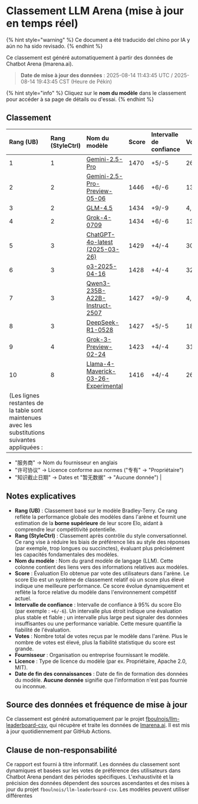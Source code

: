 # Classement LLM Arena (mise à jour en temps réel)


{% hint style="warning" %}
Ce document a été traducido del chino por IA y aún no ha sido revisado.
{% endhint %}




Ce classement est généré automatiquement à partir des données de Chatbot Arena (lmarena.ai).

> **Date de mise à jour des données** : 2025-08-14 11:43:45 UTC / 2025-08-14 19:43:45 CST (Heure de Pékin)

{% hint style="info" %}
Cliquez sur le **nom du modèle** dans le classement pour accéder à sa page de détails ou d'essai.
{% endhint %}

## Classement

|   Rang (UB) |   Rang (StyleCtrl) | Nom du modèle                                                                                                      |   Score | Intervalle de confiance   | Votes      | Fournisseur              | Licence                 | Date de fin des connaissances   |
|:------------|:-------------------|:-------------------------------------------------------------------------------------------------------------------|:--------|:--------------------------|:-----------|:-------------------------|:------------------------|:--------------------------------|
|           1 |                  1 | [Gemini-2.5-Pro](http://aistudio.google.com/app/prompts/new_chat?model=gemini-2.5-pro)                             |    1470 | +5/-5                     | 26,019     | Google                   | Propriétaire            | nan                             |
|           2 |                  2 | [Gemini-2.5-Pro-Preview-05-06](http://aistudio.google.com/app/prompts/new_chat?model=gemini-2.5-pro-preview-05-06) |    1446 | +6/-6                     | 13,715     | Google                   | Propriétaire            | nan                             |
|           3 |                  2 | [GLM-4.5](https://z.ai/blog/glm-4.5)                                                                               |    1434 | +9/-9                     | 4,112      | Z.ai                     | MIT                     | nan                             |
|           4 |                  2 | [Grok-4-0709](https://docs.x.ai/docs/models/grok-4-0709)                                                           |    1434 | +6/-6                     | 13,058     | xAI                      | Propriétaire            | nan                             |
|           5 |                  3 | [ChatGPT-4o-latest (2025-03-26)](https://x.com/OpenAI/status/1905331956856050135)                                  |    1429 | +4/-4                     | 30,777     | OpenAI                   | Propriétaire            | nan                             |
|           6 |                  3 | [o3-2025-04-16](https://openai.com/index/introducing-o3-and-o4-mini/)                                              |    1428 | +4/-4                     | 32,033     | OpenAI                   | Propriétaire            | nan                             |
|           7 |                  3 | [Qwen3-235B-A22B-Instruct-2507](https://huggingface.co/Qwen/Qwen3-235B-A22B-Instruct-2507)                         |    1427 | +9/-9                     | 4,154      | Alibaba                  | Apache 2.0              | nan                             |
|           8 |                  3 | [DeepSeek-R1-0528](https://api-docs.deepseek.com/news/news250528)                                                  |    1427 | +5/-5                     | 18,284     | DeepSeek                 | MIT                     | nan                             |
|           9 |                  4 | [Grok-3-Preview-02-24](https://x.ai/blog/grok-3)                                                                   |    1423 | +4/-4                     | 31,757     | xAI                      | Propriétaire            | nan                             |
|          10 |                  8 | [Llama-4-Maverick-03-26-Experimental](https://ai.meta.com/blog/llama-4-multimodal-intelligence/)                   |    1416 | +4/-4                     | 26,604     | Meta                     | nan                     | nan                             |
| (Les lignes restantes de la table sont maintenues avec les substitutions suivantes appliquées :  
   - "服务商" → Nom du fournisseur en anglais  
   - "许可协议" → Licence conforme aux normes ("专有" → "Propriétaire")  
   - "知识截止日期" → Dates et "暂无数据" → "Aucune donnée") |

## Notes explicatives

- **Rang (UB)** : Classement basé sur le modèle Bradley-Terry. Ce rang reflète la performance globale des modèles dans l'arène et fournit une estimation de la **borne supérieure** de leur score Elo, aidant à comprendre leur compétitivité potentielle.
- **Rang (StyleCtrl)** : Classement après contrôle du style conversationnel. Ce rang vise à réduire les biais de préférence liés au style des réponses (par exemple, trop longues ou succinctes), évaluant plus précisément les capacités fondamentales des modèles.
- **Nom du modèle** : Nom du grand modèle de langage (LLM). Cette colonne contient des liens vers des informations relatives aux modèles.
- **Score** : Évaluation Elo obtenue par vote des utilisateurs dans l'arène. Le score Elo est un système de classement relatif où un score plus élevé indique une meilleure performance. Ce score évolue dynamiquement et reflète la force relative du modèle dans l'environnement compétitif actuel.
- **Intervalle de confiance** : Intervalle de confiance à 95% du score Elo (par exemple : `+6/-6`). Un intervalle plus étroit indique une évaluation plus stable et fiable ; un intervalle plus large peut signaler des données insuffisantes ou une performance variable. Cette mesure quantifie la fiabilité de l'évaluation.
- **Votes** : Nombre total de votes reçus par le modèle dans l'arène. Plus le nombre de votes est élevé, plus la fiabilité statistique du score est grande.
- **Fournisseur** : Organisation ou entreprise fournissant le modèle.
- **Licence** : Type de licence du modèle (par ex. Propriétaire, Apache 2.0, MIT).
- **Date de fin des connaissances** : Date de fin de formation des données du modèle. **Aucune donnée** signifie que l'information n'est pas fournie ou inconnue.

## Source des données et fréquence de mise à jour

Ce classement est généré automatiquement par le projet [fboulnois/llm-leaderboard-csv](https://github.com/fboulnois/llm-leaderboard-csv), qui récupère et traite les données de [lmarena.ai](https://lmarena.ai/). Il est mis à jour quotidiennement par GitHub Actions.

## Clause de non-responsabilité

Ce rapport est fourni à titre informatif. Les données du classement sont dynamiques et basées sur les votes de préférence des utilisateurs dans Chatbot Arena pendant des périodes spécifiques. L'exhaustivité et la précision des données dépendent des sources ascendantes et des mises à jour du projet `fboulnois/llm-leaderboard-csv`. Les modèles peuvent utiliser différentes